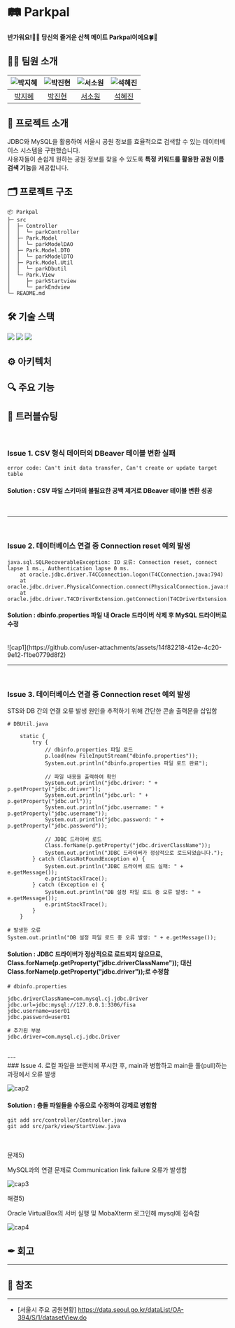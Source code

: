# 🛤 Parkpal
**반가워요!🙋‍♀️ 당신의 즐거운 산책 메이트 Parkpal이에요🍀🍃**


## 🤸‍♀️ 팀원 소개

| ![박지혜](https://avatars.githubusercontent.com/u/153366521?v=4) | ![박진현](https://avatars.githubusercontent.com/u/193213283?s=400&u=a2ff434fa5c27a5567884503751aafc69e9167fe&v=4) | ![서소원](https://avatars.githubusercontent.com/u/79669001?v=4)| ![석혜진](https://avatars.githubusercontent.com/u/127267532?v=4) |
|:--------------------:|:--------------------:|:--------------------:|:--------------------:|
| [박지혜](https://github.com/parkjhhh) | [박진현](https://github.com/jinhyunpark929) | [서소원](https://github.com/PleaseErwin) | [석혜진](https://github.com/HyeJinSeok) |


## 📢 프로젝트 소개
JDBC와 MySQL을 활용하여 서울시 공원 정보를 효율적으로 검색할 수 있는 데이터베이스 시스템을 구현했습니다.  
사용자들이 손쉽게 원하는 공원 정보를 찾을 수 있도록 **특정 키워드를 활용한 공원 이름 검색 기능**을 제공합니다.

## 🗂 프로젝트 구조

```
📦 Parkpal
├─ src
│  ├─ Controller
│  │  └─ parkController
│  ├─ Park.Model
│  │  └─ parkModelDAO
│  ├─ Park.Model.DTO
│  │  └─ parkModelDTO
│  ├─ Park.Model.Util
│  │  └─ parkDbutil
│  └─ Park.View
│     ├─ parkStartview
│     └─ parkEndview
└─ README.md
```

## 🛠 기술 스택

<img src="https://img.shields.io/badge/java-007396?style=for-the-badge&logo=java&logoColor=white"> <img src="https://img.shields.io/badge/mysql-4479A1?style=for-the-badge&logo=mysql&logoColor=white"> <img src="https://img.shields.io/badge/linux-FCC624?style=for-the-badge&logo=linux&logoColor=black">

## ⚙ 아키텍처


## 🔍 주요 기능

## 🔫 트러블슈팅
<br/>

### Issue 1. CSV 형식 데이터의 DBeaver 테이블 변환 실패

```
error code: Can't init data transfer, Can't create or update target table
```
#### Solution : CSV 파일 스키마의 불필요한 공백 제거로 DBeaver 테이블 변환 성공
<br/>

---
<br/>

### Issue 2. 데이터베이스 연결 중 Connection reset 예외 발생

```
java.sql.SQLRecoverableException: IO 오류: Connection reset, connect lapse 1 ms., Authentication lapse 0 ms.
    at oracle.jdbc.driver.T4CConnection.logon(T4CConnection.java:794)
    at oracle.jdbc.driver.PhysicalConnection.connect(PhysicalConnection.java:688)
    at oracle.jdbc.driver.T4CDriverExtension.getConnection(T4CDriverExtension.java:39)
```

 #### Solution : dbinfo.properties 파일 내 Oracle 드라이버 삭제 후 MySQL 드라이버로 수정
<br/>
![cap1](https://github.com/user-attachments/assets/14f82218-412e-4c20-9e12-f1be0779d8f2)

<br/>

---
<br/>

### Issue 3. 데이터베이스 연결 중 Connection reset 예외 발생

STS와 DB 간의 연결 오류 발생 원인을 추적하기 위해 간단한 콘솔 출력문을 삽입함

```
# DBUtil.java

    static {
        try {
            // dbinfo.properties 파일 로드
            p.load(new FileInputStream("dbinfo.properties"));
            System.out.println("dbinfo.properties 파일 로드 완료");

            // 파일 내용을 출력하여 확인
            System.out.println("jdbc.driver: " + p.getProperty("jdbc.driver"));
            System.out.println("jdbc.url: " + p.getProperty("jdbc.url"));
            System.out.println("jdbc.username: " + p.getProperty("jdbc.username"));
            System.out.println("jdbc.password: " + p.getProperty("jdbc.password"));

            // JDBC 드라이버 로드
            Class.forName(p.getProperty("jdbc.driverClassName"));
            System.out.println("JDBC 드라이버가 정상적으로 로드되었습니다.");
        } catch (ClassNotFoundException e) {
            System.out.println("JDBC 드라이버 로드 실패: " + e.getMessage());
            e.printStackTrace();
        } catch (Exception e) {
            System.out.println("DB 설정 파일 로드 중 오류 발생: " + e.getMessage());
            e.printStackTrace();
        }
    }
```

```
# 발생한 오류
System.out.println("DB 설정 파일 로드 중 오류 발생: " + e.getMessage());
```


#### Solution : JDBC 드라이버가 정상적으로 로드되지 않으므로, Class.forName(p.getProperty("jdbc.driverClassName")); 대신 Class.forName(p.getProperty("jdbc.driver"));로 수정함


```
# dbinfo.properties

jdbc.driverClassName=com.mysql.cj.jdbc.Driver
jdbc.url=jdbc:mysql://127.0.0.1:3306/fisa
jdbc.username=user01
jdbc.password=user01

# 추가된 부분 
jdbc.driver=com.mysql.cj.jdbc.Driver
```
<br/>
---
<br/>
### Issue 4. 로컬 파일을 브랜치에 푸시한 후, main과 병합하고 main을 풀(pull)하는 과정에서 오류 발생

![cap2](https://github.com/user-attachments/assets/d27c8779-8090-437a-bfb9-c81c4fd1e628)

#### Solution : 충돌 파일들을 수동으로 수정하여 강제로 병합함


```
git add src/controller/Controller.java
git add src/park/view/StartView.java
```

 <br/><br/>
 문제5)

MySQL과의 연결 문제로 Communication link failure 오류가 발생함

![cap3](https://github.com/user-attachments/assets/aacb6750-13a2-412b-8d85-b1a71699271f)

해결5)

Oracle VirtualBox의 서버 실행 및 MobaXterm 로그인해 mysql에 접속함

![cap4](https://github.com/user-attachments/assets/029b1b3e-051d-4423-bb6c-9d49ff3356fa)


## ✒ 회고
---


## 📑 참조
---
+ [서울시 주요 공원현황] <https://data.seoul.go.kr/dataList/OA-394/S/1/datasetView.do>

